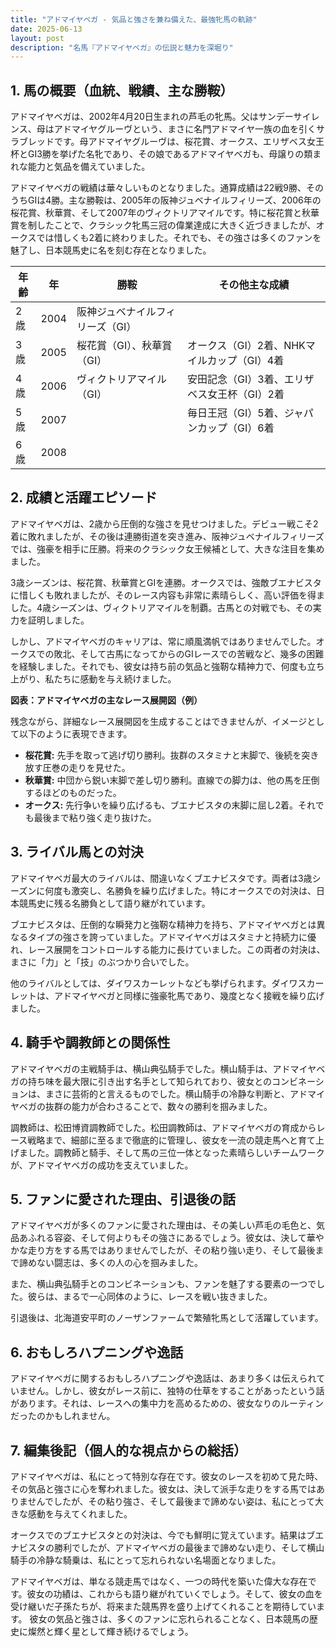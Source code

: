 ```yaml
---
title: "アドマイヤベガ - 気品と強さを兼ね備えた、最強牝馬の軌跡"
date: 2025-06-13
layout: post
description: "名馬『アドマイヤベガ』の伝説と魅力を深堀り"
---
```


## 1. 馬の概要（血統、戦績、主な勝鞍）

アドマイヤベガは、2002年4月20日生まれの芦毛の牝馬。父はサンデーサイレンス、母はアドマイヤグルーヴという、まさに名門アドマイヤ一族の血を引くサラブレッドです。母アドマイヤグルーヴは、桜花賞、オークス、エリザベス女王杯とGI3勝を挙げた名牝であり、その娘であるアドマイヤベガも、母譲りの類まれな能力と気品を備えていました。

アドマイヤベガの戦績は華々しいものとなりました。通算成績は22戦9勝、そのうちGIは4勝。主な勝鞍は、2005年の阪神ジュベナイルフィリーズ、2006年の桜花賞、秋華賞、そして2007年のヴィクトリアマイルです。特に桜花賞と秋華賞を制したことで、クラシック牝馬三冠の偉業達成に大きく近づきましたが、オークスでは惜しくも2着に終わりました。それでも、その強さは多くのファンを魅了し、日本競馬史に名を刻む存在となりました。

| 年齢 | 年 | 勝鞍                                      | その他主な成績                               |
|-----|---|-------------------------------------------|---------------------------------------------|
| 2歳   | 2004 | 阪神ジュベナイルフィリーズ（GI）           |                                             |
| 3歳   | 2005 | 桜花賞（GI）、秋華賞（GI）               | オークス（GI）2着、NHKマイルカップ（GI）4着 |
| 4歳   | 2006 | ヴィクトリアマイル（GI）                 | 安田記念（GI）3着、エリザベス女王杯（GI）2着 |
| 5歳   | 2007 |                                           | 毎日王冠（GI）5着、ジャパンカップ（GI）6着       |
| 6歳   | 2008 |                                           |                                             |


## 2. 成績と活躍エピソード

アドマイヤベガは、2歳から圧倒的な強さを見せつけました。デビュー戦こそ2着に敗れましたが、その後は連勝街道を突き進み、阪神ジュベナイルフィリーズでは、強豪を相手に圧勝。将来のクラシック女王候補として、大きな注目を集めました。

3歳シーズンは、桜花賞、秋華賞とGIを連勝。オークスでは、強敵ブエナビスタに惜しくも敗れましたが、そのレース内容も非常に素晴らしく、高い評価を得ました。4歳シーズンは、ヴィクトリアマイルを制覇。古馬との対戦でも、その実力を証明しました。

しかし、アドマイヤベガのキャリアは、常に順風満帆ではありませんでした。オークスでの敗北、そして古馬になってからのGIレースでの苦戦など、幾多の困難を経験しました。それでも、彼女は持ち前の気品と強靭な精神力で、何度も立ち上がり、私たちに感動を与え続けました。

**図表：アドマイヤベガの主なレース展開図（例）**

残念ながら、詳細なレース展開図を生成することはできませんが、イメージとして以下のように表現できます。

* **桜花賞:** 先手を取って逃げ切り勝利。抜群のスタミナと末脚で、後続を突き放す圧巻の走りを見せた。
* **秋華賞:** 中団から鋭い末脚で差し切り勝利。直線での脚力は、他の馬を圧倒するほどのものだった。
* **オークス:** 先行争いを繰り広げるも、ブエナビスタの末脚に屈し2着。それでも最後まで粘り強く走り抜けた。


## 3. ライバル馬との対決

アドマイヤベガ最大のライバルは、間違いなくブエナビスタです。両者は3歳シーズンに何度も激突し、名勝負を繰り広げました。特にオークスでの対決は、日本競馬史に残る名勝負として語り継がれています。

ブエナビスタは、圧倒的な瞬発力と強靭な精神力を持ち、アドマイヤベガとは異なるタイプの強さを誇っていました。アドマイヤベガはスタミナと持続力に優れ、レース展開をコントロールする能力に長けていました。この両者の対決は、まさに「力」と「技」のぶつかり合いでした。

他のライバルとしては、ダイワスカーレットなども挙げられます。ダイワスカーレットは、アドマイヤベガと同様に強豪牝馬であり、幾度となく接戦を繰り広げました。


## 4. 騎手や調教師との関係性

アドマイヤベガの主戦騎手は、横山典弘騎手でした。横山騎手は、アドマイヤベガの持ち味を最大限に引き出す名手として知られており、彼女とのコンビネーションは、まさに芸術的と言えるものでした。横山騎手の冷静な判断と、アドマイヤベガの抜群の能力が合わさることで、数々の勝利を掴みました。

調教師は、松田博資調教師でした。松田調教師は、アドマイヤベガの育成からレース戦略まで、細部に至るまで徹底的に管理し、彼女を一流の競走馬へと育て上げました。調教師と騎手、そして馬の三位一体となった素晴らしいチームワークが、アドマイヤベガの成功を支えていました。


## 5. ファンに愛された理由、引退後の話

アドマイヤベガが多くのファンに愛された理由は、その美しい芦毛の毛色と、気品あふれる容姿、そして何よりもその強さにあるでしょう。彼女は、決して華やかな走り方をする馬ではありませんでしたが、その粘り強い走り、そして最後まで諦めない闘志は、多くの人の心を掴みました。

また、横山典弘騎手とのコンビネーションも、ファンを魅了する要素の一つでした。彼らは、まるで一心同体のように、レースを戦い抜きました。

引退後は、北海道安平町のノーザンファームで繁殖牝馬として活躍しています。


## 6. おもしろハプニングや逸話

アドマイヤベガに関するおもしろハプニングや逸話は、あまり多くは伝えられていません。しかし、彼女がレース前に、独特の仕草をすることがあったという話があります。それは、レースへの集中力を高めるための、彼女なりのルーティンだったのかもしれません。


## 7. 編集後記（個人的な視点からの総括）

アドマイヤベガは、私にとって特別な存在です。彼女のレースを初めて見た時、その気品と強さに心を奪われました。彼女は、決して派手な走りをする馬ではありませんでしたが、その粘り強さ、そして最後まで諦めない姿は、私にとって大きな感動を与えてくれました。

オークスでのブエナビスタとの対決は、今でも鮮明に覚えています。結果はブエナビスタの勝利でしたが、アドマイヤベガの最後まで諦めない走り、そして横山騎手の冷静な騎乗は、私にとって忘れられない名場面となりました。

アドマイヤベガは、単なる競走馬ではなく、一つの時代を築いた偉大な存在です。彼女の功績は、これからも語り継がれていくでしょう。そして、彼女の血を受け継いだ子孫たちが、将来また競馬界を盛り上げてくれることを期待しています。  彼女の気品と強さは、多くのファンに忘れられることなく、日本競馬の歴史に燦然と輝く星として輝き続けるでしょう。

